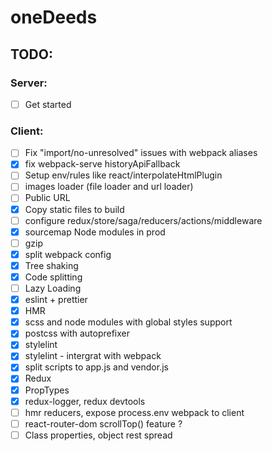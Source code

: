 # oneDeeds

## TODO:

### Server:

- [ ] Get started

### Client:

- [ ] Fix "import/no-unresolved" issues with webpack aliases
- [x] fix webpack-serve historyApiFallback
- [ ] Setup env/rules like react/interpolateHtmlPlugin
- [ ] images loader (file loader and url loader)
- [ ] Public URL
- [x] Copy static files to build
- [ ] configure redux/store/saga/reducers/actions/middleware
- [x] sourcemap Node modules in prod
- [ ] gzip
- [x] split webpack config
- [x] Tree shaking
- [x] Code splitting
- [ ] Lazy Loading
- [x] eslint + prettier
- [x] HMR
- [x] scss and node modules with global styles support
- [x] postcss with autoprefixer
- [x] stylelint
- [x] stylelint - intergrat with webpack
- [x] split scripts to app.js and vendor.js
- [x] Redux
- [x] PropTypes
- [x] redux-logger, redux devtools
- [ ] hmr reducers, expose process.env webpack to client
- [ ] react-router-dom scrollTop() feature ?
- [ ] Class properties, object rest spread
